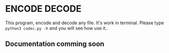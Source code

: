 # ENCODE DECODE
This program, encode and decode any file. It's work in terminal.
Please type 
`python3 codec.py -h` and you will see how use it..

## Documentation comming soon

